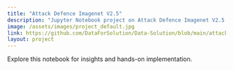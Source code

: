 ```yaml
---
title: "Attack Defence Imagenet V2.5"
description: "Jupyter Notebook project on Attack Defence Imagenet V2.5."
image: /assets/images/project_default.jpg
link: https://github.com/DataForSolution/Data-Solution/blob/main/attack_defence_imagenet_v2.5.ipynb
layout: project
---
```


Explore this notebook for insights and hands-on implementation.
